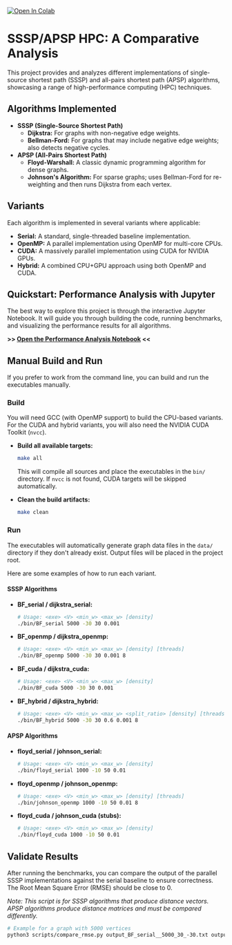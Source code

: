 <a href="https://colab.research.google.com/github/UchihaIthachi/sssp-apsp-hpc-openmp-cuda/blob/main/SSSP-APSP-HPC-Analysis.ipynb" target="_blank" rel="noopener noreferrer">
  <img src="https://colab.research.google.com/assets/colab-badge.svg" alt="Open In Colab"/>
</a>

# SSSP/APSP HPC: A Comparative Analysis

This project provides and analyzes different implementations of single-source shortest path (SSSP) and all-pairs shortest path (APSP) algorithms, showcasing a range of high-performance computing (HPC) techniques.

## Algorithms Implemented

- **SSSP (Single-Source Shortest Path)**
  - **Dijkstra:** For graphs with non-negative edge weights.
  - **Bellman-Ford:** For graphs that may include negative edge weights; also detects negative cycles.
- **APSP (All-Pairs Shortest Path)**
  - **Floyd-Warshall:** A classic dynamic programming algorithm for dense graphs.
  - **Johnson's Algorithm:** For sparse graphs; uses Bellman-Ford for re-weighting and then runs Dijkstra from each vertex.

## Variants

Each algorithm is implemented in several variants where applicable:

- **Serial:** A standard, single-threaded baseline implementation.
- **OpenMP:** A parallel implementation using OpenMP for multi-core CPUs.
- **CUDA:** A massively parallel implementation using CUDA for NVIDIA GPUs.
- **Hybrid:** A combined CPU+GPU approach using both OpenMP and CUDA.

## Quickstart: Performance Analysis with Jupyter

The best way to explore this project is through the interactive Jupyter Notebook. It will guide you through building the code, running benchmarks, and visualizing the performance results for all algorithms.

**>> [Open the Performance Analysis Notebook](SSSP-APSP-HPC-Analysis.ipynb) <<**

## Manual Build and Run

If you prefer to work from the command line, you can build and run the executables manually.

### Build

You will need GCC (with OpenMP support) to build the CPU-based variants. For the CUDA and hybrid variants, you will also need the NVIDIA CUDA Toolkit (`nvcc`).

- **Build all available targets:**

  ```bash
  make all
  ```

  This will compile all sources and place the executables in the `bin/` directory. If `nvcc` is not found, CUDA targets will be skipped automatically.

- **Clean the build artifacts:**
  ```bash
  make clean
  ```

### Run

The executables will automatically generate graph data files in the `data/` directory if they don't already exist. Output files will be placed in the project root.

Here are some examples of how to run each variant.

#### SSSP Algorithms

- **BF_serial / dijkstra_serial:**
  ```bash
  # Usage: <exe> <V> <min_w> <max_w> [density]
  ./bin/BF_serial 5000 -30 30 0.001
  ```
- **BF_openmp / dijkstra_openmp:**
  ```bash
  # Usage: <exe> <V> <min_w> <max_w> [density] [threads]
  ./bin/BF_openmp 5000 -30 30 0.001 8
  ```
- **BF_cuda / dijkstra_cuda:**
  ```bash
  # Usage: <exe> <V> <min_w> <max_w> [density]
  ./bin/BF_cuda 5000 -30 30 0.001
  ```
- **BF_hybrid / dijkstra_hybrid:**
  ```bash
  # Usage: <exe> <V> <min_w> <max_w> <split_ratio> [density] [threads]
  ./bin/BF_hybrid 5000 -30 30 0.6 0.001 8
  ```

#### APSP Algorithms

- **floyd_serial / johnson_serial:**
  ```bash
  # Usage: <exe> <V> <min_w> <max_w> [density]
  ./bin/floyd_serial 1000 -10 50 0.01
  ```
- **floyd_openmp / johnson_openmp:**
  ```bash
  # Usage: <exe> <V> <min_w> <max_w> [density] [threads]
  ./bin/johnson_openmp 1000 -10 50 0.01 8
  ```
- **floyd_cuda / johnson_cuda (stubs):**
  ```bash
  # Usage: <exe> <V> <min_w> <max_w> [density]
  ./bin/floyd_cuda 1000 -10 50 0.01
  ```

## Validate Results

After running the benchmarks, you can compare the output of the parallel SSSP implementations against the serial baseline to ensure correctness. The Root Mean Square Error (RMSE) should be close to 0.

_Note: This script is for SSSP algorithms that produce distance vectors. APSP algorithms produce distance matrices and must be compared differently._

```bash
# Example for a graph with 5000 vertices
python3 scripts/compare_rmse.py output_BF_serial__5000_30_-30.txt output_BF_openmp__5000_30_-30.txt
```
